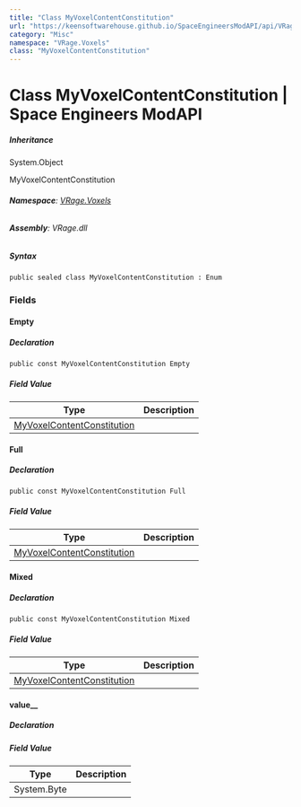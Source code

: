 ```yaml
---
title: "Class MyVoxelContentConstitution"
url: "https://keensoftwarehouse.github.io/SpaceEngineersModAPI/api/VRage.Voxels.MyVoxelContentConstitution.html"
category: "Misc"
namespace: "VRage.Voxels"
class: "MyVoxelContentConstitution"
---
```


# Class MyVoxelContentConstitution | Space Engineers ModAPI

##### Inheritance

System.Object

MyVoxelContentConstitution

###### **Namespace**: [VRage.Voxels](https://keensoftwarehouse.github.io/SpaceEngineersModAPI/api/VRage.Voxels.html)

###### **Assembly**: VRage.dll

##### Syntax

```
public sealed class MyVoxelContentConstitution : Enum
```

### Fields

#### Empty

##### Declaration

```
public const MyVoxelContentConstitution Empty
```

##### Field Value

| Type | Description |
| --- | --- |
| [MyVoxelContentConstitution](https://keensoftwarehouse.github.io/SpaceEngineersModAPI/api/VRage.Voxels.MyVoxelContentConstitution.html) |     |

#### Full

##### Declaration

```
public const MyVoxelContentConstitution Full
```

##### Field Value

| Type | Description |
| --- | --- |
| [MyVoxelContentConstitution](https://keensoftwarehouse.github.io/SpaceEngineersModAPI/api/VRage.Voxels.MyVoxelContentConstitution.html) |     |

#### Mixed

##### Declaration

```
public const MyVoxelContentConstitution Mixed
```

##### Field Value

| Type | Description |
| --- | --- |
| [MyVoxelContentConstitution](https://keensoftwarehouse.github.io/SpaceEngineersModAPI/api/VRage.Voxels.MyVoxelContentConstitution.html) |     |

#### value\_\_

##### Declaration

##### Field Value

| Type | Description |
| --- | --- |
| System.Byte |     |